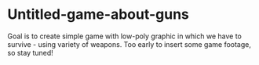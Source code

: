 # Untitled-game-about-guns

Goal is to create simple game with low-poly graphic in which we have to survive - using variety of weapons. Too early to insert some game footage, so stay tuned!
